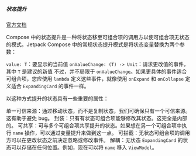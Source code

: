 ##### 状态提升

[官方文档](https://developer.android.google.cn/jetpack/compose/state?hl=zh-cn)

Compose 中的状态提升是一种将状态移至可组合项的调用方以使可组合项无状态的模式。Jetpack Compose 中的常规状态提升模式是将状态变量替换为两个参数：

`value: T`：要显示的当前值
`onValueChange: (T) -> Unit`：请求更改值的事件，其中 `T` 是建议的新值
不过，并不局限于 `onValueChange`。如果更具体的事件适合可组合项，您应使用 `lambda` 定义这些事件，就像使用 `onExpand` 和 `onCollapse` 定义适合 `ExpandingCard` 的事件一样。

以这种方式提升的状态具有一些重要的属性：

单一可信来源：通过移动状态，而不是复制状态，我们可确保只有一个可信来源。这有助于避免 bug。
封装：只有有状态可组合项能够修改其状态。这完全是内部的。
可共享：可与多个可组合项共享提升的状态。如果想在另一个可组合项中执行 `name` 操作，可以通过变量提升来做到这一点。
可拦截：无状态可组合项的调用方可以在更改状态之前决定忽略或修改事件。
解耦：无状态 `ExpandingCard` 的状态可以存储在任何位置。例如，现在可以将 `name` 移入 `ViewModel`。